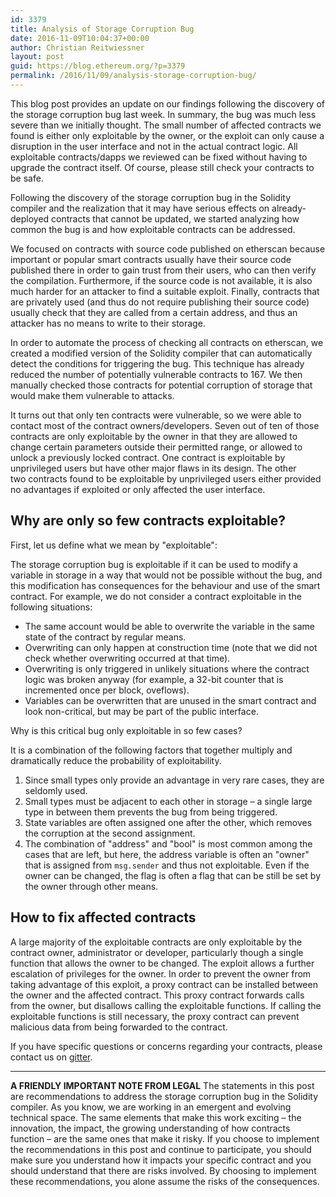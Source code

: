 ```yaml
---
id: 3379
title: Analysis of Storage Corruption Bug
date: 2016-11-09T10:04:37+00:00
author: Christian Reitwiessner
layout: post
guid: https://blog.ethereum.org/?p=3379
permalink: /2016/11/09/analysis-storage-corruption-bug/
---
```

This blog post provides an update on our findings following the discovery of the storage corruption bug last week. In summary, the bug was much less severe than we initially thought. The small number of affected contracts we found is either only exploitable by the owner, or the exploit can only cause a disruption in the user interface and not in the actual contract logic. All exploitable contracts/dapps we reviewed can be fixed without having to upgrade the contract itself. Of course, please still check your contracts to be safe.

Following the discovery of the storage corruption bug in the Solidity compiler and the realization that it may have serious effects on already-deployed contracts that cannot be updated, we started analyzing how common the bug is and how exploitable contracts can be addressed.

We focused on contracts with source code published on etherscan because important or popular smart contracts usually have their source code published there in order to gain trust from their users, who can then verify the compilation. Furthermore, if the source code is not available, it is also much harder for an attacker to find a suitable exploit. Finally, contracts that are privately used (and thus do not require publishing their source code) usually check that they are called from a certain address, and thus an attacker has no means to write to their storage.

In order to automate the process of checking all contracts on etherscan, we created a modified version of the Solidity compiler that can automatically detect the conditions for triggering the bug. This technique has already reduced the number of potentially vulnerable contracts to 167. We then manually checked those contracts for potential corruption of storage that would make them vulnerable to attacks.

It turns out that only ten contracts were vulnerable, so we were able to contact most of the contract owners/developers. Seven out of ten of those contracts are only exploitable by the owner in that they are allowed to change certain parameters outside their permitted range, or allowed to unlock a previously locked contract. One contract is exploitable by unprivileged users but have other major flaws in its design. The other two contracts found to be exploitable by unprivileged users either provided no advantages if exploited or only affected the user interface.
<h2><strong>Why are only so few contracts exploitable?</strong></h2>
First, let us define what we mean by "exploitable":

The storage corruption bug is exploitable if it can be used to modify a variable in storage in a way that would not be possible without the bug, and this modification has consequences for the behaviour and use of the smart contract. For example, we do not consider a contract exploitable in the following situations:
<ul>
 	<li>The same account would be able to overwrite the variable in the same state of the contract by regular means.</li>
 	<li>Overwriting can only happen at construction time (note that we did not check whether overwriting occurred at that time).</li>
 	<li>Overwriting is only triggered in unlikely situations where the contract logic was broken anyway (for example, a 32-bit counter that is incremented once per block, oveflows).</li>
 	<li>Variables can be overwritten that are unused in the smart contract and look non-critical, but may be part of the public interface.</li>
</ul>
Why is this critical bug only exploitable in so few cases?

It is a combination of the following factors that together multiply and dramatically reduce the probability of exploitability.
<ol>
 	<li>Since small types only provide an advantage in very rare cases, they are seldomly used.</li>
 	<li>Small types must be adjacent to each other in storage – a single large type in between them prevents the bug from being triggered.</li>
 	<li>State variables are often assigned one after the other, which removes the corruption at the second assignment.</li>
 	<li>The combination of "address" and "bool" is most common among the cases that are left, but here, the address variable is often an "owner" that is assigned from <code>msg.sender</code> and thus not exploitable. Even if the owner can be changed, the flag is often a flag that can be still be set by the owner through other means.</li>
</ol>
<h2>How to fix affected contracts</h2>
A large majority of the exploitable contracts are only exploitable by the contract owner, administrator or developer, particularly though a single function that allows the owner to be changed. The exploit allows a further escalation of privileges for the owner. In order to prevent the owner from taking advantage of this exploit, a proxy contract can be installed between the owner and the affected contract. This proxy contract forwards calls from the owner, but disallows calling the exploitable functions. If calling the exploitable functions is still necessary, the proxy contract can prevent malicious data from being forwarded to the contract.

If you have specific questions or concerns regarding your contracts, please contact us on <a href="https://gitter.im/ethereum/solidity">gitter</a>.

<hr />

<strong>A FRIENDLY IMPORTANT NOTE FROM LEGAL</strong>
The statements in this post are recommendations to address the storage corruption bug in the Solidity compiler. As you know, we are working in an emergent and evolving technical space. The same elements that make this work exciting – the innovation, the impact, the growing understanding of how contracts function – are the same ones that make it risky. If you choose to implement the recommendations in this post and continue to participate, you should make sure you understand how it impacts your specific contract and you should understand that there are risks involved. By choosing to implement these recommendations, you alone assume the risks of the consequences.